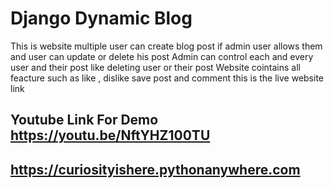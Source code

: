 # Django Dynamic Blog
This is website multiple user can create blog post if admin user allows them and user can update or delete his post 
Admin can control each and every user and their post like deleting user or their post 
Website cointains all feacture such as like , dislike save post and comment 
this is the live website link
## Youtube Link For Demo https://youtu.be/NftYHZ100TU
## https://curiosityishere.pythonanywhere.com
